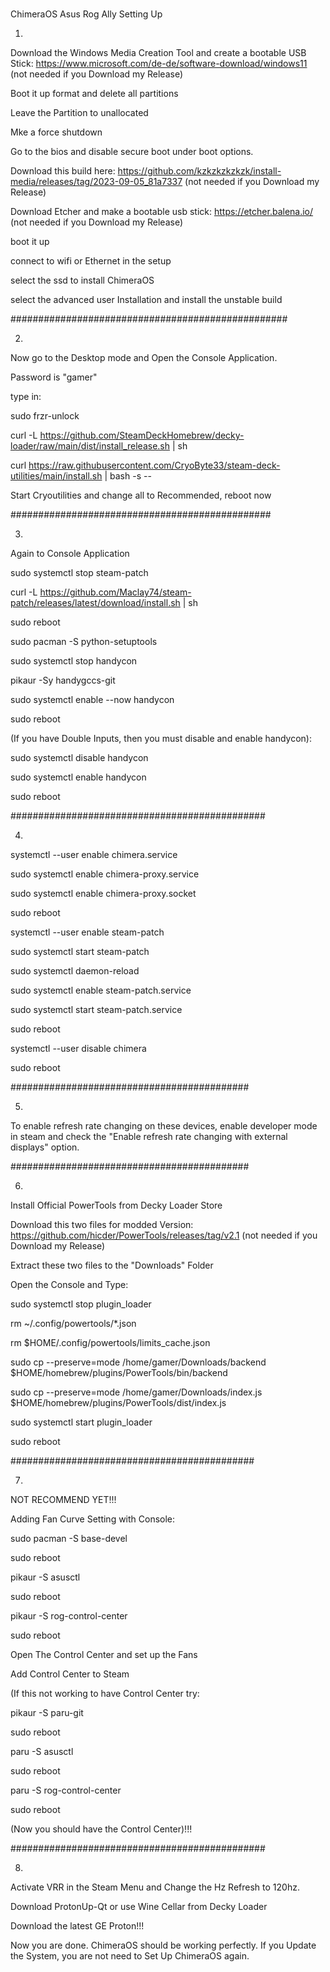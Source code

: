 # 
ChimeraOS Asus Rog Ally Setting Up

1.

Download the Windows Media Creation Tool and create a bootable USB Stick: https://www.microsoft.com/de-de/software-download/windows11 (not needed if you Download my Release)

Boot it up format and delete all partitions

Leave the Partition to unallocated

Mke a force shutdown

Go to the bios and disable secure boot under boot options.

Download this build here: https://github.com/kzkzkzkzkzk/install-media/releases/tag/2023-09-05_81a7337 (not needed if you Download my Release)

Download Etcher and make a bootable usb stick: https://etcher.balena.io/ (not needed if you Download my Release)


boot it up

connect to wifi or Ethernet in the setup

select the ssd to install ChimeraOS

select the advanced user Installation and install the unstable build

##################################################

2.

Now go to the Desktop mode and Open the Console Application.

Password is "gamer"

type in:

sudo frzr-unlock

curl -L https://github.com/SteamDeckHomebrew/decky-loader/raw/main/dist/install_release.sh | sh

curl https://raw.githubusercontent.com/CryoByte33/steam-deck-utilities/main/install.sh | bash -s --

Start Cryoutilities and change all to Recommended, reboot now

###############################################

3.

Again to Console Application

sudo systemctl stop steam-patch

curl -L https://github.com/Maclay74/steam-patch/releases/latest/download/install.sh | sh

sudo reboot
 
sudo pacman -S python-setuptools

sudo systemctl stop handycon

pikaur -Sy handygccs-git

sudo systemctl enable --now handycon

sudo reboot

(If you have Double Inputs, then you must disable and enable handycon):

sudo systemctl disable handycon

sudo systemctl enable handycon

sudo reboot

##############################################

4.

systemctl --user enable chimera.service

sudo systemctl enable chimera-proxy.service

sudo systemctl enable chimera-proxy.socket

sudo reboot

systemctl --user enable steam-patch

sudo systemctl start steam-patch

sudo systemctl daemon-reload

sudo systemctl enable steam-patch.service

sudo systemctl start steam-patch.service

sudo reboot

systemctl --user disable chimera

sudo reboot

###########################################

5.
 
To enable refresh rate changing on these devices, enable developer mode in steam and check the "Enable refresh rate changing with external displays" option.

###########################################

6.

Install Official PowerTools from Decky Loader Store

Download this two files for modded Version: https://github.com/hicder/PowerTools/releases/tag/v2.1 (not needed if you Download my Release)

Extract these two files to the "Downloads" Folder

Open the Console and Type:

sudo systemctl stop plugin_loader

rm ~/.config/powertools/*.json

rm $HOME/.config/powertools/limits_cache.json

sudo cp --preserve=mode /home/gamer/Downloads/backend $HOME/homebrew/plugins/PowerTools/bin/backend

sudo cp --preserve=mode /home/gamer/Downloads/index.js $HOME/homebrew/plugins/PowerTools/dist/index.js

sudo systemctl start plugin_loader

sudo reboot

############################################

7.

NOT RECOMMEND YET!!!

Adding Fan Curve Setting with Console:

sudo pacman -S base-devel

sudo reboot

pikaur -S asusctl

sudo reboot

pikaur -S rog-control-center

sudo reboot

Open The Control Center and set up the Fans 

Add Control Center to Steam

(If this not working to have Control Center try:

pikaur -S paru-git

sudo reboot

paru -S asusctl

sudo reboot 

paru -S rog-control-center 

sudo reboot

(Now you should have the Control Center)!!!

##############################################

8.

Activate VRR in the Steam Menu and Change the Hz Refresh to 120hz.

Download ProtonUp-Qt or use Wine Cellar from Decky Loader 

Download the latest GE Proton!!!

Now you are done. ChimeraOS should be working perfectly. If you Update the System, you are not need to Set Up ChimeraOS again.

